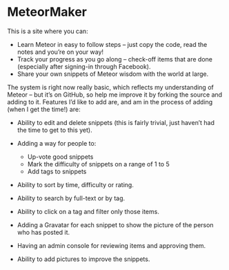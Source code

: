 MeteorMaker
===========

This is a site where you can:

* Learn Meteor in easy to follow steps – just copy the code, read the notes and you’re on your way!
* Track your progress as you go along – check-off items that are done (especially after signing-in through Facebook).
* Share your own snippets of Meteor wisdom with the world at large.

The system is right now really basic, which reflects my understanding of Meteor – but it’s on GitHub, so help me improve it by forking the source and adding to it. Features I’d like to add are, and am in the process of adding (when I get the time!) are:

* Ability to edit and delete snippets (this is fairly trivial, just haven’t had the time to get to this yet).
* Adding a way for people to:

    + Up-vote good snippets
    + Mark the difficulty of snippets on a range of 1 to 5
    + Add tags to snippets

* Ability to sort by time, difficulty or rating.
* Ability to search by full-text or by tag.
* Ability to click on a tag and filter only those items.
* Adding a Gravatar for each snippet to show the picture of the person who has posted it.
* Having an admin console for reviewing items and approving them.
* Ability to add pictures to improve the snippets.
